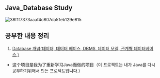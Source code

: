 
## Java_Database Study

![38f1f7373aaaf4c807da51eb129e815](https://user-images.githubusercontent.com/60682087/150037337-1d41773d-81d1-4b41-b9a3-c0dc4683bb50.png)

## 공부한 내용 정리

1. [Database 개념(데이터, 데이터 베이스, DBMS, 데이터 모델, 관계형 데이터베이스,)](./week1.md)

- 这个项目是我为了重新学习Java而做的项目（이 프로젝트는 내가 Java를 다시 공부하기위해서 만든 프로젝트입니다.）
